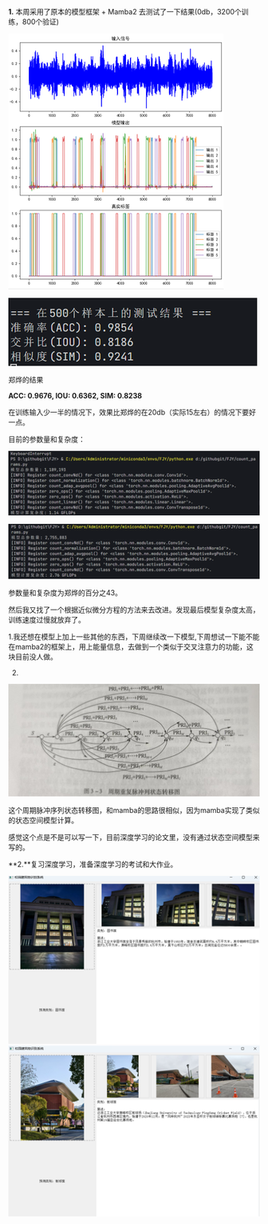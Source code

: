 **1.** 本周采用了原本的模型框架 + Mamba2 去测试了一下结果(0db，3200个训练，800个验证)

<img src="./images/%7B2E472356-A2CF-491B-9428-68D24276EBA9%7D.png" alt="{2E472356-A2CF-491B-9428-68D24276EBA9}" style="zoom:50%;" />

![f07688ae3e61606ee2d396abe3e669d](./images/f07688ae3e61606ee2d396abe3e669d.png)

郑烨的结果

**ACC: 0.9676, IOU: 0.6362, SIM: 0.8238**

在训练输入少一半的情况下，效果比郑烨的在20db（实际15左右）的情况下要好一点。

目前的参数量和复杂度：

![e647788750769b36385c07759f5f0f7](./images/e647788750769b36385c07759f5f0f7.png)

![eff5d82714e900490a9f0d17f87fa83](./images/eff5d82714e900490a9f0d17f87fa83.png)

参数量和复杂度为郑烨的百分之43。

然后我又找了一个根据近似微分方程的方法来去改进。发现最后模型复杂度太高，训练速度过慢就放弃了。

1.我还想在模型上加上一些其他的东西，下周继续改一下模型,下周想试一下能不能在mamba2的框架上，用上能量信息，去做到一个类似于交叉注意力的功能，这块目前没人做。

2.

![3730154a5731ca17529dda9cb6c006a](./images/3730154a5731ca17529dda9cb6c006a.jpg)

这个周期脉冲序列状态转移图，和mamba的思路很相似，因为mamba实现了类似的状态空间模型计算。

感觉这个点是不是可以写一下，目前深度学习的论文里，没有通过状态空间模型来写的。





**2.**复习深度学习，准备深度学习的考试和大作业。

<img src="./images/%7B9C8951C1-F3D8-4F90-A9E7-609D84296D13%7D-1746347177928-6.png" alt="{9C8951C1-F3D8-4F90-A9E7-609D84296D13}" style="zoom:50%;" />

<img src="./images/%7BC1C62E5A-A0C7-4D97-B5D9-8357074457B7%7D-1746347192483-9.png" alt="{C1C62E5A-A0C7-4D97-B5D9-8357074457B7}" style="zoom:50%;" />